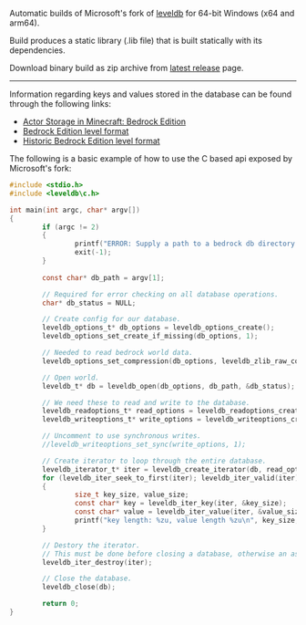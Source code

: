 Automatic builds of Microsoft's fork of [leveldb] for 64-bit Windows (x64 and arm64).

Build produces a static library (.lib file) that is built statically with its dependencies.

Download binary build as zip archive from [latest release] page.

---

Information regarding keys and values stored in the database can be found through the following links:
- [Actor Storage in Minecraft: Bedrock Edition]
- [Bedrock Edition level format]
- [Historic Bedrock Edition level format]

The following is a basic example of how to use the C based api exposed by Microsoft's fork:

```c
#include <stdio.h>
#include <leveldb\c.h>

int main(int argc, char* argv[])
{
        if (argc != 2)
        {
                printf("ERROR: Supply a path to a bedrock db directory.\n");
                exit(-1);
        }
        
        const char* db_path = argv[1];

        // Required for error checking on all database operations.
        char* db_status = NULL;

        // Create config for our database.
        leveldb_options_t* db_options = leveldb_options_create();
        leveldb_options_set_create_if_missing(db_options, 1);

        // Needed to read bedrock world data.
        leveldb_options_set_compression(db_options, leveldb_zlib_raw_compression);

        // Open world.
        leveldb_t* db = leveldb_open(db_options, db_path, &db_status);

        // We need these to read and write to the database.
        leveldb_readoptions_t* read_options = leveldb_readoptions_create();
        leveldb_writeoptions_t* write_options = leveldb_writeoptions_create();

        // Uncomment to use synchronous writes. 
        //leveldb_writeoptions_set_sync(write_options, 1);

        // Create iterator to loop through the entire database.
        leveldb_iterator_t* iter = leveldb_create_iterator(db, read_options);
        for (leveldb_iter_seek_to_first(iter); leveldb_iter_valid(iter); leveldb_iter_next(iter))
        {
                size_t key_size, value_size;
                const char* key = leveldb_iter_key(iter, &key_size);
                const char* value = leveldb_iter_value(iter, &value_size);
                printf("key length: %zu, value length %zu\n", key_size, value_size);
        }

        // Destory the iterator.
        // This must be done before closing a database, otherwise an assertion is thrown.
        leveldb_iter_destroy(iter);

        // Close the database.
        leveldb_close(db);

        return 0;
}
```

[leveldb]: https://github.com/mojang/leveldb
[latest release]: https://github.com/purple-mc/build-bedrock-leveldb/releases/latest
[Actor Storage in Minecraft: Bedrock Edition]: https://learn.microsoft.com/en-us/minecraft/creator/documents/actorstorage?view=minecraft-bedrock-stable
[Bedrock Edition level format]: https://minecraft.wiki/w/Bedrock_Edition_level_format
[Historic Bedrock Edition level format]: https://minecraft.wiki/w/Bedrock_Edition_level_format/History